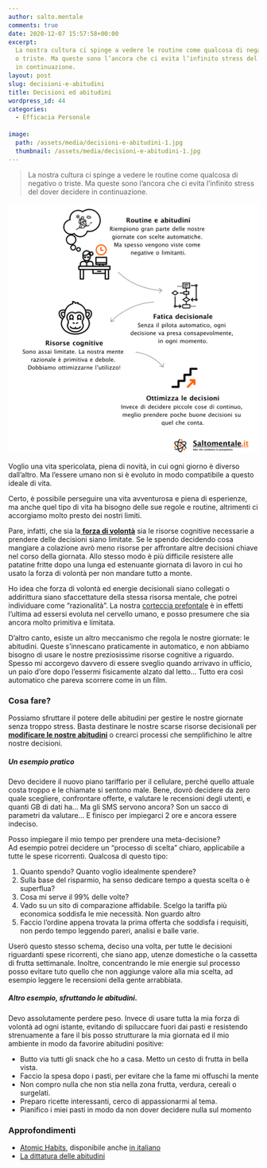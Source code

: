 ```yaml
---
author: salto.mentale
comments: true
date: 2020-12-07 15:57:58+00:00
excerpt:
  La nostra cultura ci spinge a vedere le routine come qualcosa di negativo
  o triste. Ma queste sono l’ancora che ci evita l’infinito stress del dover decidere
  in continuazione.
layout: post
slug: decisioni-e-abitudini
title: Decisioni ed abitudini
wordpress_id: 44
categories:
  - Efficacia Personale

image:
  path: /assets/media/decisioni-e-abitudini-1.jpg
  thumbnail: /assets/media/decisioni-e-abitudini-1.jpg
---
```


> La nostra cultura ci spinge a vedere le routine come qualcosa di negativo o triste. Ma queste sono l’ancora che ci evita l’infinito stress del dover decidere in continuazione.


![Decisioni e abitudini - Schema concettuale](/assets/media/Decisioni-e-abitudini-1.png)

Voglio una vita spericolata, piena di novità, in cui ogni giorno è diverso dall’altro. Ma l’essere umano non si è evoluto in modo compatibile a questo ideale di vita.

Certo, è possibile perseguire una vita avventurosa e piena di esperienze, ma anche quel tipo di vita ha bisogno delle sue regole e routine, altrimenti ci accorgiamo molto presto dei nostri limiti.

Pare, infatti, che sia la[ **forza di volontà**](/forza-di-volonta/) sia le risorse cognitive necessarie a prendere delle decisioni siano limitate. Se le spendo decidendo cosa mangiare a colazione avrò meno risorse per affrontare altre decisioni chiave nel corso della giornata. Allo stesso modo è più difficile resistere alle patatine fritte dopo una lunga ed estenuante giornata di lavoro in cui ho usato la forza di volontà per non mandare tutto a monte.

Ho idea che forza di volontà ed energie decisionali siano collegati o addirittura siano sfaccettature della stessa risorsa mentale, che potrei individuare come “razionalità”. La nostra [corteccia prefontale](https://it.wikipedia.org/wiki/Corteccia_prefrontale) è in effetti l’ultima ad essersi evoluta nel cervello umano, e posso presumere che sia ancora molto primitiva e limitata.

D’altro canto, esiste un altro meccanismo che regola le nostre giornate: le abitudini. Queste s’innescano praticamente in automatico, e non abbiamo bisogno di usare le nostre preziosissime risorse cognitive a riguardo. Spesso mi accorgevo davvero di essere sveglio quando arrivavo in ufficio, un paio d’ore dopo l’essermi fisicamente alzato dal letto… Tutto era così automatico che pareva scorrere come in un film.

### Cosa fare?

Possiamo sfruttare il potere delle abitudini per gestire le nostre giornate senza troppo stress. Basta destinare le nostre scarse risorse decisionali per **[modificare le nostre abitudini](/cambiare-abitudini-in-modo-semplice/)** o crearci processi che semplifichino le altre nostre decisioni.

##### Un esempio pratico

Devo decidere il nuovo piano tariffario per il cellulare, perché quello attuale costa troppo e le chiamate si sentono male. Bene, dovrò decidere da zero quale scegliere, confrontare offerte, e valutare le recensioni degli utenti, e quanti GB di dati ha… Ma gli SMS servono ancora? Son un sacco di parametri da valutare… E finisco per impiegarci 2 ore e ancora essere indeciso.

Posso impiegare il mio tempo per prendere una meta-decisione?  
Ad esempio potrei decidere un “processo di scelta” chiaro, applicabile a tutte le spese ricorrenti. Qualcosa di questo tipo:

1. Quanto spendo? Quanto voglio idealmente spendere?
2. Sulla base del risparmio, ha senso dedicare tempo a questa scelta o è superflua?
3. Cosa mi serve il 99% delle volte?
4. Vado su un sito di comparazione affidabile. Scelgo la tariffa più economica soddisfa le mie necessità. Non guardo altro
5. Faccio l’ordine appena trovata la prima offerta che soddisfa i requisiti, non perdo tempo leggendo pareri, analisi e balle varie.

Userò questo stesso schema, deciso una volta, per tutte le decisioni riguardanti spese ricorrenti, che siano app, utenze domestiche o la cassetta di frutta settimanale. Inoltre, concentrando le mie energie sul processo posso evitare tuto quello che non aggiunge valore alla mia scelta, ad esempio leggere le recensioni della gente arrabbiata.

##### Altro esempio, sfruttando le abitudini.

Devo assolutamente perdere peso. Invece di usare tutta la mia forza di volontà ad ogni istante, evitando di spiluccare fuori dai pasti e resistendo strenuamente a fare il bis posso strutturare la mia giornata ed il mio ambiente in modo da favorire abitudini positive:

- Butto via tutti gli snack che ho a casa. Metto un cesto di frutta in bella vista.
- Faccio la spesa dopo i pasti, per evitare che la fame mi offuschi la mente
- Non compro nulla che non stia nella zona frutta, verdura, cereali o surgelati.
- Preparo ricette interessanti, cerco di appassionarmi al tema.
- Pianifico i miei pasti in modo da non dover decidere nulla sul momento

### Approfondimenti

- [Atomic Habits](https://www.amazon.it/Atomic-Habits-Proven-Build-Break/dp/1847941834/), disponibile anche [in italiano](https://www.amazon.it/Piccole-abitudini-cambiamenti-Trasforma-piccolo/dp/8851172412/)
- [La dittatura delle abitudini](https://www.amazon.it/dittatura-delle-abitudini-Charles-Duhigg-ebook/dp/B009P63GJC)
